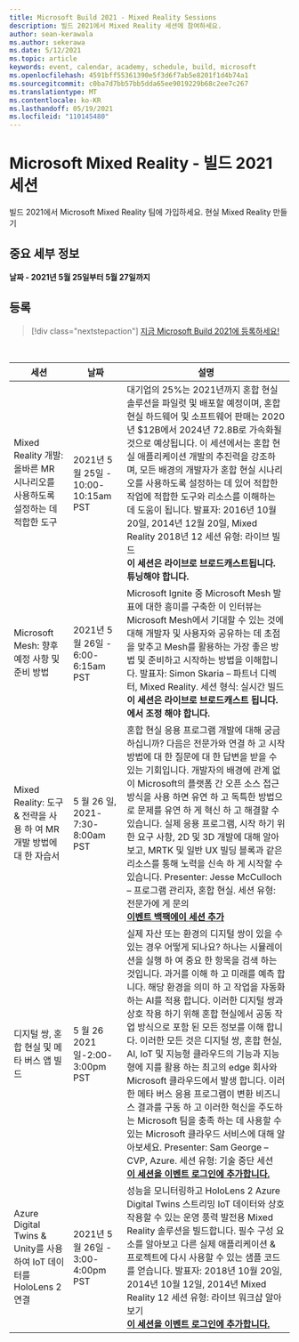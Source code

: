 ```yaml
---
title: Microsoft Build 2021 - Mixed Reality Sessions
description: 빌드 2021에서 Mixed Reality 세션에 참여하세요.
author: sean-kerawala
ms.author: sekerawa
ms.date: 5/12/2021
ms.topic: article
keywords: event, calendar, academy, schedule, build, microsoft
ms.openlocfilehash: 4591bff55361390e5f3d6f7ab5e8201f1d4b74a1
ms.sourcegitcommit: c0ba7d7bb57bb5dda65ee9019229b68c2ee7c267
ms.translationtype: MT
ms.contentlocale: ko-KR
ms.lasthandoff: 05/19/2021
ms.locfileid: "110145480"
---
```

# <a name="microsoft-mixed-reality---build-2021-sessions"></a>Microsoft Mixed Reality - 빌드 2021 세션

빌드 2021에서 Microsoft Mixed Reality 팀에 가입하세요. 현실 Mixed Reality 만들기

## <a name="important-details"></a>중요 세부 정보

**날짜 - 2021년 5월 25일부터 5월 27일까지**

## <a name="registration"></a>등록

> [!div class="nextstepaction"] 
> [지금 Microsoft Build 2021에 등록하세요!](https://register.build.microsoft.com/)

<br>

|세션|날짜|설명|
|-------------|-------------|-----|
| Mixed Reality 개발: 올바른 MR 시나리오를 사용하도록 설정하는 데 적합한 도구|2021년 5월 25일 - 10:00-10:15am PST|대기업의 25%는 2021년까지 혼합 현실 솔루션을 파일럿 및 배포할 예정이며, 혼합 현실 하드웨어 및 소프트웨어 판매는 2020년 $12B에서 2024년 72.8B로 가속화될 것으로 예상됩니다. 이 세션에서는 혼합 현실 애플리케이션 개발의 추진력을 강조하며, 모든 배경의 개발자가 혼합 현실 시나리오를 사용하도록 설정하는 데 있어 적합한 작업에 적합한 도구와 리소스를 이해하는 데 도움이 됩니다. 발표자: 2016년 10월 20일, 2014년 12월 20일, Mixed Reality 2018년 12 세션 유형: 라이브 빌드 <br><b>이 세션은 라이브로 브로드캐스트됩니다. 튜닝해야 합니다.</b>|
| Microsoft Mesh: 향후 예정 사항 및 준비 방법|2021년 5월 26일 - 6:00-6:15am PST|Microsoft Ignite 중 Microsoft Mesh 발표에 대한 흥미를 구축한 이 인터뷰는 Microsoft Mesh에서 기대할 수 있는 것에 대해 개발자 및 사용자와 공유하는 데 초점을 맞추고 Mesh를 활용하는 가장 좋은 방법 및 준비하고 시작하는 방법을 이해합니다. 발표자: Simon Skaria – 파트너 디렉터, Mixed Reality. 세션 형식: 실시간 빌드<br><b>이 세션은 라이브로 브로드캐스트 됩니다. 에서 조정 해야 합니다.</b>|
| Mixed Reality: 도구 & 전략을 사용 하 여 MR 개발 방법에 대 한 자습서|5 월 26 일, 2021-7:30-8:00am PST| 혼합 현실 응용 프로그램 개발에 대해 궁금 하십니까? 다음은 전문가와 연결 하 고 시작 방법에 대 한 질문에 대 한 답변을 받을 수 있는 기회입니다. 개발자의 배경에 관계 없이 Microsoft의 플랫폼 간 오픈 소스 접근 방식을 사용 하면 유연 하 고 독특한 방법으로 문제를 유연 하 게 혁신 하 고 해결할 수 있습니다. 실제 응용 프로그램, 시작 하기 위한 요구 사항, 2D 및 3D 개발에 대해 알아보고, MRTK 및 일반 UX 빌딩 블록과 같은 리소스를 통해 노력을 신속 하 게 시작할 수 있습니다. Presenter: Jesse McCulloch – 프로그램 관리자, 혼합 현실. 세션 유형: 전문가에 게 문의<br><b>[이벤트 백팩에이 세션 추가](https://mybuild.microsoft.com/sessions/6e69bf88-10ba-45a2-a2d0-bee591d703d5)</b>|
| 디지털 쌍, 혼합 현실 및 메타 버스 앱 빌드|5 월 26 2021 일-2:00-3:00pm PST|실제 자산 또는 환경의 디지털 쌍이 있을 수 있는 경우 어떻게 되나요?  하나는 시뮬레이션을 실행 하 여 중요 한 항목을 검색 하는 것입니다. 과거를 이해 하 고 미래를 예측 합니다. 해당 환경을 의미 하 고 작업을 자동화 하는 AI를 적용 합니다.  이러한 디지털 쌍과 상호 작용 하기 위해 혼합 현실에서 공동 작업 방식으로 포함 된 모든 정보를 이해 합니다.  이러한 모든 것은 디지털 쌍, 혼합 현실, AI, IoT 및 지능형 클라우드의 기능과 지능형에 지를 활용 하는 최고의 edge 회사와 Microsoft 클라우드에서 발생 합니다.  이러한 메타 버스 응용 프로그램이 변환 비즈니스 결과를 구동 하 고 이러한 혁신을 주도하는 Microsoft 팀을 충족 하는 데 사용할 수 있는 Microsoft 클라우드 서비스에 대해 알아보세요. Presenter: Sam George – CVP, Azure. 세션 유형: 기술 중단 세션<br><b>[이 세션을 이벤트 로그인에 추가합니다.](https://mybuild.microsoft.com/sessions/f06287c8-8e56-452f-ae2f-e739c2be4870)</b>|
| Azure Digital Twins & Unity를 사용하여 IoT 데이터를 HoloLens 2 연결|2021년 5월 26일 - 3:00-4:00pm PST| 성능을 모니터링하고 HoloLens 2 Azure Digital Twins 스트리밍 IoT 데이터와 상호 작용할 수 있는 운영 풍력 발전용 Mixed Reality 솔루션을 빌드합니다. 필수 구성 요소를 알아보고 다른 실제 애플리케이션 & 프로젝트에 다시 사용할 수 있는 샘플 코드를 얻습니다. 발표자: 2018년 10월 20일, 2014년 10월 12일, 2014년 Mixed Reality 12 세션 유형: 라이브 워크샵 알아보기<br><b>[이 세션을 이벤트 로그인에 추가합니다.](https://mybuild.microsoft.com/sessions/815a692f-398b-4772-ac18-c021f5116757)</b>|